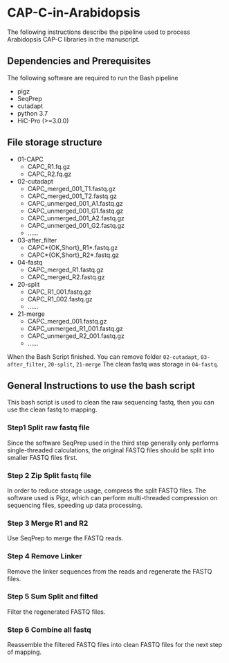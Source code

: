 # CAP-C-in-Arabidopsis
The following instructions describe the pipeline used to process Arabidopsis CAP-C libraries in the manuscript. 

## Dependencies and Prerequisites
The following software are required to run the Bash pipeline

- pigz 
- SeqPrep
- cutadapt
- python 3.7
- HiC-Pro (>=3.0.0) 


## File storage structure
- 01-CAPC
	- CAPC\_R1.fq.gz
	- CAPC\_R2.fq.gz
- 02-cutadapt
	- CAPC\_merged\_001\_T1.fastq.gz
	- CAPC\_merged\_001\_T2.fastq.gz
	- CAPC\_unmerged\_001\_A1.fastq.gz
	- CAPC\_unmerged\_001\_G1.fastq.gz
	- CAPC\_unmerged\_001\_A2.fastq.gz
	- CAPC\_unmerged\_001\_G2.fastq.gz
	- ......
- 03-after_filter
	- CAPC\*{OK,Short}\_R1\*.fastq.gz
	- CAPC\*{OK,Short}\_R2\*.fastq.gz
- 04-fastq
	- CAPC\_merged\_R1.fastq.gz
	- CAPC\_merged\_R2.fastq.gz
- 20-split
	- CAPC\_R1\_001.fastq.gz
	- CAPC\_R1\_002.fastq.gz
	- ......
- 21-merge
	- CAPC\_merged\_001\.fastq.gz
	- CAPC\_unmerged\_R1\_001\.fastq.gz
	- CAPC\_unmerged\_R2\_001\.fastq.gz
	- ......

When the Bash Script finished. You can remove folder `02-cutadapt`, `03-after_filter`, `20-split`, `21-merge`
The clean fastq was storage in `04-fastq`.

## General Instructions to use the bash script
This bash script is used to clean the raw sequencing fastq, then you can use the clean fastq to mapping.
### Step1 Split raw fastq file
Since the software SeqPrep used in the third step generally only performs single-threaded calculations, the original FASTQ files should be split into smaller FASTQ files first.
### Step 2 Zip Split fastq file
In order to reduce storage usage, compress the split FASTQ files. The software used is Pigz, which can perform multi-threaded compression on sequencing files, speeding up data processing.
### Step 3 Merge R1 and R2 
Use SeqPrep to merge the FASTQ reads.
### Step 4 Remove Linker
Remove the linker sequences from the reads and regenerate the FASTQ files.
### Step 5 Sum Split and filted
Filter the regenerated FASTQ files.
### Step 6 Combine all fastq
Reassemble the filtered FASTQ files into clean FASTQ files for the next step of mapping.